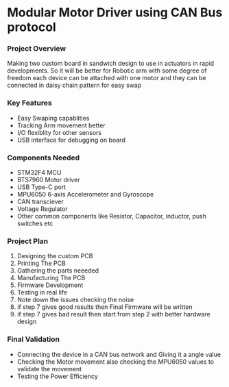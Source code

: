 # Modular Motor Driver using CAN Bus protocol

### Project Overview 
Making two custom board in sandwich design to use in actuators in rapid developments. So it will be better for Robotic arm with some degree of freedom each device can be attached with one motor and they can be connected in daisy chain pattern
for easy swap

### Key Features
- Easy Swaping capablities
- Tracking Arm movement better
- I/O flexiblity for other sensors
- USB interface for debugging on board

### Components Needed 
- STM32F4 MCU
- BTS7960 Motor driver
- USB Type-C port
- MPU6050 6-axis Accelerometer and Gyroscope
- CAN transciever
- Voltage Regulator
- Other common components like Resistor, Capacitor, inductor, push switches etc

### Project Plan
1. Designing the custom PCB
2. Printing The PCB
3. Gathering the parts neeeded
4. Manufacturing The PCB
5. Firmware Development
6. Testing in real life
7. Note down the issues checking the noise
8. if step  7 gives good results then Final Firmware will be written
9. if step 7 gives bad result then start from step 2 with better hardware design

### Final Validation 
- Connecting the device in a CAN bus network and Giving it a angle value
- Checking the Motor movement also checking the MPU6050 values to validate the movement
- Testing the Power Efficiency



